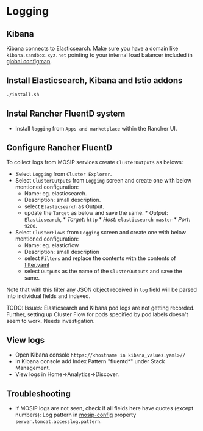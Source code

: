# Logging

## Kibana
Kibana connects to Elasticsearch. Make sure you have a domain like `kibana.sandbox.xyz.net` pointing to your internal load balancer included in [global configmap](../mosip/global_configmap.yaml.sample).

## Install Elasticsearch, Kibana and Istio addons
```sh 
./install.sh
```

## Instal Rancher FluentD system
* Install `logging` from `Apps and marketplace` within the Rancher UI.

## Configure Rancher FluentD
To collect logs from MOSIP services create `ClusterOutputs` as belows:
* Select `Logging` from `Cluster Explorer`.
* Select `ClusterOutputs` from `Logging` screen and create one with below mentioned configuration:
    *  Name: eg. elasticsearch.
    *  Description: small description.
    *  select `Elasticsearch` as Output.
    *  update the `Target` as below and save the same.
      * _Output_: `Elasticsearch`, 
      * _Target_: `http`
      * _Host_: `elasticsearch-master` 
      * _Port_: `9200`.
* Select `ClusterFlows` from `Logging` screen and create one with below mentioned configuration: 
    * Name: eg. elasticflow
    * Description: small description
    * select `Filters` and replace the contents with the contents of [filter.yaml](./filter.yaml)
    * select `Outputs` as the name of the `ClusterOutputs` and save the same.

Note that with this filter any JSON object received in `log` field will be parsed into individual fields and indexed.

TODO: Issues: Elasticsearch and Kibana pod logs are not getting recorded. Further, setting up Cluster Flow for pods specified by pod labels doesn't seem to work. Needs investigation.

## View logs
* Open Kibana console `https://<hostname in kibana_values.yaml>//`
* In Kibana console add Index Pattern "fluentd*" under Stack Management.
* View logs in Home->Analytics->Discover.

## Troubleshooting
* If MOSIP logs are not seen, check if all fields here have quotes (except numbers):
Log pattern in [mosip-config](https://github.com/mosip/mosip-config/blob/develop3-v3/application-default.properties) property `server.tomcat.accesslog.pattern`.
